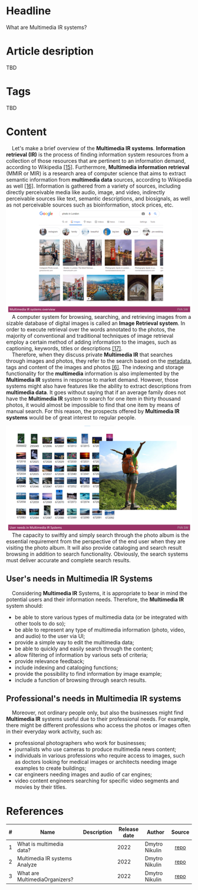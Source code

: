# Headline
What are Multimedia IR systems?

# Article desription 
TBD 

# Tags
TBD

# Content
&nbsp;&nbsp;&nbsp; Let's make a brief overview of the **Multimedia IR systems**.
**Information retrieval (IR)** is the process of finding information system resources from a collection of those resources that are pertinent to an information demand, according to Wikipedia [[15]](./REFERENCES.md). 
Furthermore, **Multimedia information retrieval** (MMIR or MIR) is a research area of computer science that aims to extract semantic information from **multimedia data** sources, according to Wikipedia as well [[16]](./REFERENCES.md). 
Information is gathered from a variety of sources, including directly perceivable media like audio, image, and video, indirectly perceivable sources like text, semantic descriptions, and biosignals, as well as not perceivable sources such as bioinformation, stock prices, etc.
<img src="Images/MultimediaIRsystemsoverview.png" alt="MultimediaIRsystemsoverview.png"/>
&nbsp;&nbsp;&nbsp; A computer system for browsing, searching, and retrieving images from a sizable database of digital images is called an **Image Retrieval system**. 
In order to execute retrieval over the words annotated to the photos, the majority of conventional and traditional techniques of image retrieval employ a certain method of adding information to the images, such as captioning, keywords, titles or descriptions [[17]](./REFERENCES.md).
</br>
&nbsp;&nbsp;&nbsp; Therefore, when they discuss private **Multimedia IR** that searches through images and photos, they refer to the search based on the [metadata](https://en.wikipedia.org/wiki/Metadata), tags and content of the images and photos [[6]](./REFERENCES.md). 
The indexing and storage functionality for the **multimedia** information is also implemented by the **Multimedia IR** systems in response to market demand.
However, those systems might also have features like the ability to extract descriptions from **multimedia data**.
It goes without saying that if an average family does not have the **Multimedia IR** system to search for one item in thirty thousand photos, it would almost be impossible to find that one item by means of manual search. 
For this reason, the prospects offered by **Multimedia IR systems** would be of great interest to regular people.

<img src="Images/UserneedsinMultimediaIRSystems.png" alt="UserneedsinMultimediaIRSystems.png"/>
&nbsp;&nbsp;&nbsp; The capacity to swiftly and simply search through the photo album is the essential requirement from the perspective of the end user when they are visiting the photo album.
It will also provide cataloging and search result browsing in addition to search functionality. 
Obviously, the search systems must deliver accurate and complete search results. 

## User's needs in Multimedia IR Systems
&nbsp;&nbsp;&nbsp; Considering **Multimedia IR** Systems, it is appropriate to bear in mind the potential users and their information needs. 
Therefore, the **Multimedia IR** system should:

* be able to store various types of multimedia data (or be integrated with other tools to do so); 
* be able to represent any type of multimedia information (photo, video, and audio) to the user via UI; 
* provide a simple way to edit the multimedia data;
* be able to quickly and easily search through the content;
* allow filtering of information by various sets of criteria;
* provide relevance feedback;
* include indexing and cataloging functions;
* provide the possibility to find information by image example;
* include a function of browsing through search results. 

## Professional's needs in Multimedia IR systems
&nbsp;&nbsp;&nbsp; Moreover, not ordinary people only, but also the businesses might find **Multimedia IR** systems useful due to their professional needs.
For example, there might be different professions who access the photos or images often in their everyday work activity, such as:

* professional photographers who work for businesses; 
* journalists who use cameras to produce multimedia news content; 
* individuals in various professions who require access to images, such as doctors looking for medical images or architects needing image examples to create buildings; 
* car engineers needing images and audio of car engines;
* video content engineers searching for specific video segments and movies by their titles.

# References
| # | Name                 | Description           | Release date           |  Author                 | Source        |
| - | ---------------------|---------------------- |----------------------- | ----------------------- |:-------------:|
| 1 | What is multimedia data?|                    | 2022                   | Dmytro Nikulin | [repo](./MultimediaData.md) |
| 2 | Multimedia IR systems Analyze|               | 2022                   | Dmytro Nikulin | [repo](./MultimediaIRSystemsAnalyze.md) |
| 3 | What are MultimediaOrganizers?|              | 2022                   | Dmytro Nikulin | [repo](./MultimediaOrganizers.md)|